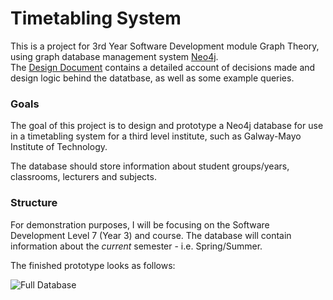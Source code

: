 # Timetabling System
This is a project for 3rd Year Software Development module Graph Theory, using graph database management system [Neo4j](https://neo4j.com/download/).  
The [Design Document](https://github.com/rebeccabernie/TimetablingSystem/blob/master/DesignDocument.md) contains a detailed account of decisions made and design logic behind the datatbase, as well as some example queries.

### Goals
The goal of this project is to design and prototype a Neo4j database for use in a timetabling system for a third level institute, such as Galway-Mayo Institute of Technology.  

The database should store information about student groups/years, classrooms, lecturers and subjects.  

### Structure   

For demonstration purposes, I will be focusing on the Software Development Level 7 (Year 3) and course. The database will contain information about the *current* semester - i.e. Spring/Summer.

The finished prototype looks as follows:  

![Full Database](https://github.com/rebeccabernie/TimetablingSystem/blob/master/QueryScreenshots/fulldatabase.PNG "Full Database")
